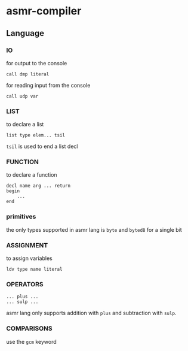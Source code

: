 # asmr-compiler

## Language

### IO
for output to the console
```asmr
call dmp literal
```
for reading input from the console
```asmr
call udp var
```

### LIST

to declare a list 
```asmr
list type elem... tsil
```
`tsil` is used to end a list decl

### FUNCTION
to declare a function
```asmr
decl name arg ... return 
begin
    ...
end
```

### primitives
the only types supported in asmr lang is `byte` and `byted8` for a single bit

### ASSIGNMENT
to assign variables
```asmr
ldv type name literal
```

### OPERATORS
```asmr
... plus ...
... sulp ...
```
asmr lang only supports addition with `plus`
and subtraction with `sulp`.

### COMPARISONS
use the `gcm` keyword 
